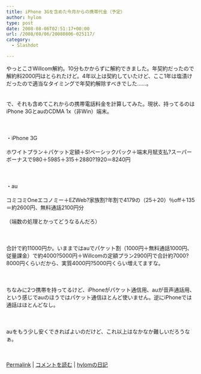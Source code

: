 ```yaml
---
title: iPhone 3Gを含めた今月からの携帯代金（予定）
author: hylom
type: post
date: 2008-08-06T02:51:17+00:00
url: /2008/08/06/20080806-025117/
category:
  - Slashdot

---
```

やっとこさWillcom解約。10分もかからずに解約できました。年契約だったので解約料2000円はとられたけど。4年以上は契約していたけど、ここ1年は塩漬けだったので適当なタイミングで年契約解除すべきでした……。  
</br>   
で、それも含めてこれからの携帯電話料金を計算してみた。現状、持ってるのはiPhone 3GとauのCDMA 1x（非Win）端末。</br>  
</br>   
・iPhone 3G</br>   
ホワイトプラン＋パケット定額＋S!ベーシックパック＋端末月賦支払?スーパーボーナスで980＋5985＋315＋2880?1920＝8240円</br>  
</br>   
・au</br>   
コミコミOneエコノミー＋EZWeb?家族割?年割で4179の（25＋20）％off＋135＝約2600円、無料通話2100円分</br>   
（端数の処理とかってどうなるんだろ）</br>  
</br>   
合計で約11000円か。いままではauでパケット割（1000円＋無料通話1000円、従量課金）で約4000?5000円＋Willcomの定額プラン2900円で合計約7000?8000円くらいだから、実質4000円?5000円くらい増えてますな。</br>  
</br>   
ちなみに2つ携帯を持ってるけど、iPhoneがパケット通信用、auが音声通話用、という感じでauのほうではパケット通信ほとんど使いません。逆にiPhoneでは通話はほとんどなし。</br>  
</br>   
auをもう少し安くできればよいのだけど、これ以上はなかなか難しいだろうなぁ。</br>  
</br> 

   [Permalink][1] |    [コメントを読む][2] |    [hylomの日記][3] 

</br>

 [1]: http://slashdot.jp/~hylom/journal/448313
 [2]: http://slashdot.jp/~hylom/journal/448313#acomments
 [3]: http://slashdot.jp/~hylom/journal/
